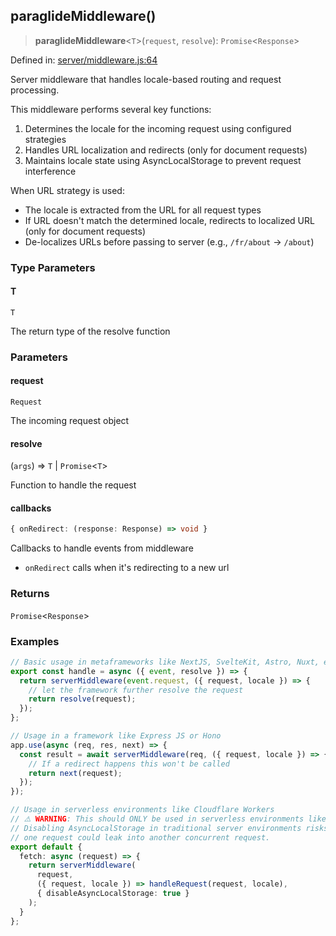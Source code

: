 ## paraglideMiddleware()

> **paraglideMiddleware**\<`T`\>(`request`, `resolve`): `Promise`\<`Response`\>

Defined in: [server/middleware.js:64](https://github.com/opral/monorepo/tree/main/inlang/packages/paraglide/paraglide-js/src/compiler/server/middleware.js)

Server middleware that handles locale-based routing and request processing.

This middleware performs several key functions:

1. Determines the locale for the incoming request using configured strategies
2. Handles URL localization and redirects (only for document requests)
3. Maintains locale state using AsyncLocalStorage to prevent request interference

When URL strategy is used:

- The locale is extracted from the URL for all request types
- If URL doesn't match the determined locale, redirects to localized URL (only for document requests)
- De-localizes URLs before passing to server (e.g., `/fr/about` → `/about`)

### Type Parameters

#### T

`T`

The return type of the resolve function

### Parameters

#### request

`Request`

The incoming request object

#### resolve

(`args`) => `T` \| `Promise`\<`T`\>

Function to handle the request

#### callbacks

```ts
{ onRedirect: (response: Response) => void }
```

Callbacks to handle events from middleware
- `onRedirect` calls when it's redirecting to a new url

### Returns

`Promise`\<`Response`\>

### Examples

```typescript
// Basic usage in metaframeworks like NextJS, SvelteKit, Astro, Nuxt, etc.
export const handle = async ({ event, resolve }) => {
  return serverMiddleware(event.request, ({ request, locale }) => {
    // let the framework further resolve the request
    return resolve(request);
  });
};
```

```typescript
// Usage in a framework like Express JS or Hono
app.use(async (req, res, next) => {
  const result = await serverMiddleware(req, ({ request, locale }) => {
    // If a redirect happens this won't be called
    return next(request);
  });
});
```

```typescript
// Usage in serverless environments like Cloudflare Workers
// ⚠️ WARNING: This should ONLY be used in serverless environments like Cloudflare Workers.
// Disabling AsyncLocalStorage in traditional server environments risks cross-request pollution where state from
// one request could leak into another concurrent request.
export default {
  fetch: async (request) => {
    return serverMiddleware(
      request,
      ({ request, locale }) => handleRequest(request, locale),
      { disableAsyncLocalStorage: true }
    );
  }
};
```

